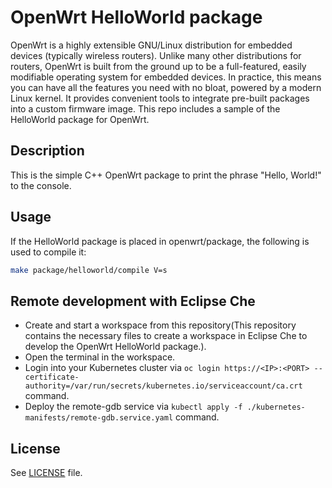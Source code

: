 # OpenWrt HelloWorld package

OpenWrt is a highly extensible GNU/Linux distribution for embedded devices (typically wireless routers). Unlike many other distributions for routers, OpenWrt is built from the ground up to be a full-featured, easily modifiable operating system for embedded devices. In practice, this means you can have all the features you need with no bloat, powered by a modern Linux kernel. It provides convenient tools to integrate pre-built packages into a custom firmware image. This repo includes a sample of the HelloWorld package for OpenWrt.

## Description

This is the simple C++ OpenWrt package to print the phrase "Hello, World!" to the console.

## Usage

If the HelloWorld package is placed in openwrt/package, the following is used to compile it:
```bash
make package/helloworld/compile V=s
```

## Remote development with Eclipse Che
- Create and start a workspace from this repository(This repository contains the necessary files to create a workspace in Eclipse Che to develop the OpenWrt HelloWorld package.).
- Open the terminal in the workspace.
- Login into your Kubernetes cluster via `oc login https://<IP>:<PORT> --certificate-authority=/var/run/secrets/kubernetes.io/serviceaccount/ca.crt` command.
- Deploy the remote-gdb service via `kubectl apply -f ./kubernetes-manifests/remote-gdb.service.yaml` command.

## License

See [LICENSE](LICENSE) file.
